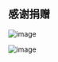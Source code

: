 ## 感谢捐赠
![image](https://s1.ax1x.com/2023/04/30/p98pcQS.png)

![image](https://s1.ax1x.com/2023/04/30/p989CQO.jpg)
